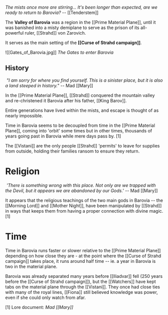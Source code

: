 *The mists once more are stirring... It's been longer than expected, are we ready to return to Barovia?*
-- [[Tenderstem]]


The **Valley of Barovia** was a region in the [[Prime Material Plane]], until it was banished into a misty demiplane to serve as the prison of its all-powerful ruler, [[Strahd]] von Zarovich. 

It serves as the main setting of the **[[Curse of Strahd campaign]]**.

![[Gates_of_Barovia.jpg]]
*The Gates to enter Barovia*

## History

 _"I am sorry for where you find yourself. This is a sinister place, but it is also a land steeped in history."_ -- Mad [[Mary]]

In the [[Prime Material Plane]], [[Strahd]] conquered the mountain valley and re-christened it Barovia after his father, [[King Barov]].

Entire generations have lived within the mists, and escape is thought of as nearly impossible.

Time in Barovia seems to be decoupled from time in the [[Prime Material Plane]], coming into 'orbit' some times but in other times, thousands of years going past in Barovia while mere days pass by. [1]

The [[Vistani]] are the only people [[Strahd]] 'permits' to leave for supplies from outside, holding their families ransom to ensure they return.

# Religion

 _'There is something wrong with this place. Not only are we trapped with the Devil, but it appears we are abandoned by our Gods.'_ -- Mad [[Mary]]

 It appears that the religious teachings of the two main gods in Barovia -- the [[Morning Lord]] and [[Mother Night]], have been manipulated by [[Strahd]] in ways that keeps them from having a proper connection with divine magic. [1]

# Time

Time in Barovia runs faster or slower relative to the [[Prime Material Plane]] depending on how close they are - at the point where the [[Curse of Strahd campaign]] takes place, it runs around half time -- ie. a year in Barovia is two in the material plane.

Barovia was already separated many years before [[Iliadvar]] fell (250 years before the [[Curse of Strahd campaign]]), but the [[Watchers]] have kept tabs on the material plane through the [[Vistani]]. They once had close ties with many of the royal lines, [[Fiona]] still believed knowledge was power, even if she could only watch from afar.

[1] Lore document: *Mad [[Mary]]*